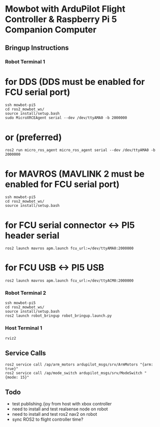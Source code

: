 # Mowbot with ArduPilot Flight Controller & Raspberry Pi 5 Companion Computer
## Bringup Instructions
### Robot Terminal 1
# for DDS (DDS must be enabled for FCU serial port)
```
ssh mowbot-pi5
cd ros2_mowbot_ws/
source install/setup.bash
sudo MicroXRCEAgent serial --dev /dev/ttyAMA0 -b 2000000
```
# or (preferred)
```
ros2 run micro_ros_agent micro_ros_agent serial --dev /dev/ttyAMA0 -b 2000000
```

# for MAVROS (MAVLINK 2 must be enabled for FCU serial port)
```
ssh mowbot-pi5
cd ros2_mowbot_ws/
source install/setup.bash
```
# for FCU serial connector <-> PI5 header serial
```
ros2 launch mavros apm.launch fcu_url:=/dev/ttyAMA0:2000000
```
# for FCU USB <-> PI5 USB
```
ros2 launch mavros apm.launch fcu_url:=/dev/ttyACM0:2000000
```

### Robot Terminal 2
```
ssh mowbot-pi5
cd ros2_mowbot_ws/
source install/setup.bash
ros2 launch robot_bringup robot_bringup.launch.py
```

### Host Terminal 1
```
rviz2
```

## Service Calls
```
ros2 service call /ap/arm_motors ardupilot_msgs/srv/ArmMotors "{arm: true}"
ros2 service call /ap/mode_switch ardupilot_msgs/srv/ModeSwitch "{mode: 15}"
```

## Todo
- test publishing /joy from host with xbox controller
- need to install and test realsense node on robot
- need to install and test ros2 nav2 on robot
- sync ROS2 to flight controller time?